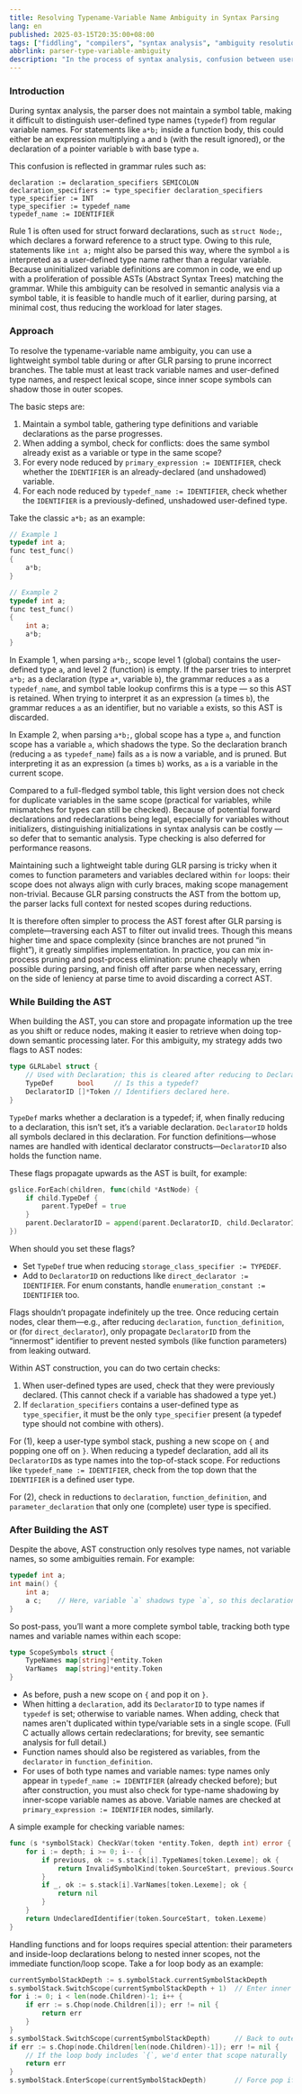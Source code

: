 ```yaml
---
title: Resolving Typename-Variable Name Ambiguity in Syntax Parsing
lang: en
published: 2025-03-15T20:35:00+08:00
tags: ["fiddling", "compilers", "syntax analysis", "ambiguity resolution"]
abbrlink: parser-type-variable-ambiguity
description: "In the process of syntax analysis, confusion between user-defined type names and ordinary variable names is a major challenge. For instance, in statements like `a*b;`, the code could be read as either a mathematical expression or a type declaration. This ambiguity stems from grammar design, especially around type specifiers, where a variable identifier might be misinterpreted as a type name, affecting correctness and readability. As uninitialized variable declarations become more common, this issue is increasingly prevalent in source code."
---
```

### Introduction

During syntax analysis, the parser does not maintain a symbol table, making it difficult to distinguish user-defined type names (`typedef`) from regular variable names. For statements like `a*b;` inside a function body, this could either be an expression multiplying `a` and `b` (with the result ignored), or the declaration of a pointer variable `b` with base type `a`.

This confusion is reflected in grammar rules such as:

```
declaration := declaration_specifiers SEMICOLON
declaration_specifiers := type_specifier declaration_specifiers
type_specifier := INT
type_specifier := typedef_name
typedef_name := IDENTIFIER
```

Rule 1 is often used for struct forward declarations, such as `struct Node;`, which declares a forward reference to a struct type. Owing to this rule, statements like `int a;` might also be parsed this way, where the symbol `a` is interpreted as a user-defined type name rather than a regular variable. Because uninitialized variable definitions are common in code, we end up with a proliferation of possible ASTs (Abstract Syntax Trees) matching the grammar. While this ambiguity can be resolved in semantic analysis via a symbol table, it is feasible to handle much of it earlier, during parsing, at minimal cost, thus reducing the workload for later stages.

### Approach

To resolve the typename-variable name ambiguity, you can use a lightweight symbol table during or after GLR parsing to prune incorrect branches. The table must at least track variable names and user-defined type names, and respect lexical scope, since inner scope symbols can shadow those in outer scopes.

The basic steps are:
1. Maintain a symbol table, gathering type definitions and variable declarations as the parse progresses.
2. When adding a symbol, check for conflicts: does the same symbol already exist as a variable or type in the same scope?
3. For every node reduced by `primary_expression := IDENTIFIER`, check whether the `IDENTIFIER` is an already-declared (and unshadowed) variable.
4. For each node reduced by `typedef_name := IDENTIFIER`, check whether the `IDENTIFIER` is a previously-defined, unshadowed user-defined type.

Take the classic `a*b;` as an example:

```c
// Example 1
typedef int a;
func test_func()
{
	a*b;
}
```

```c
// Example 2
typedef int a;
func test_func()
{
	int a;
	a*b;
}
```

In Example 1, when parsing `a*b;`, scope level 1 (global) contains the user-defined type `a`, and level 2 (function) is empty. If the parser tries to interpret `a*b;` as a declaration (type `a*`, variable `b`), the grammar reduces `a` as a `typedef_name`, and symbol table lookup confirms this is a type — so this AST is retained. When trying to interpret it as an expression (`a` times `b`), the grammar reduces `a` as an identifier, but no variable `a` exists, so this AST is discarded.

In Example 2, when parsing `a*b;`, global scope has a type `a`, and function scope has a variable `a`, which shadows the type. So the declaration branch (reducing `a` as `typedef_name`) fails as `a` is now a variable, and is pruned. But interpreting it as an expression (`a` times `b`) works, as `a` is a variable in the current scope.

Compared to a full-fledged symbol table, this light version does not check for duplicate variables in the same scope (practical for variables, while mismatches for types can still be checked). Because of potential forward declarations and redeclarations being legal, especially for variables without initializers, distinguishing initializations in syntax analysis can be costly — so defer that to semantic analysis. Type checking is also deferred for performance reasons.

Maintaining such a lightweight table during GLR parsing is tricky when it comes to function parameters and variables declared within `for` loops: their scope does not always align with curly braces, making scope management non-trivial. Because GLR parsing constructs the AST from the bottom up, the parser lacks full context for nested scopes during reductions.

It is therefore often simpler to process the AST forest after GLR parsing is complete—traversing each AST to filter out invalid trees. Though this means higher time and space complexity (since branches are not pruned “in flight”), it greatly simplifies implementation. In practice, you can mix in-process pruning and post-process elimination: prune cheaply when possible during parsing, and finish off after parse when necessary, erring on the side of leniency at parse time to avoid discarding a correct AST.

### While Building the AST

When building the AST, you can store and propagate information up the tree as you shift or reduce nodes, making it easier to retrieve when doing top-down semantic processing later. For this ambiguity, my strategy adds two flags to AST nodes:

```go
type GLRLabel struct {
	// Used with Declaration; this is cleared after reducing to Declaration.
	TypeDef      bool     // Is this a typedef?
	DeclaratorID []*Token // Identifiers declared here.
}
```

`TypeDef` marks whether a declaration is a typedef; if, when finally reducing to a declaration, this isn’t set, it’s a variable declaration. `DeclaratorID` holds all symbols declared in this declaration. For function definitions—whose names are handled with identical declarator constructs—`DeclaratorID` also holds the function name.

These flags propagate upwards as the AST is built, for example:

```go
gslice.ForEach(children, func(child *AstNode) {
    if child.TypeDef {
        parent.TypeDef = true
    }
    parent.DeclaratorID = append(parent.DeclaratorID, child.DeclaratorID...)
})
```

When should you set these flags?

- Set `TypeDef` true when reducing `storage_class_specifier := TYPEDEF`.
- Add to `DeclaratorID` on reductions like `direct_declarator := IDENTIFIER`. For enum constants, handle `enumeration_constant := IDENTIFIER` too.

Flags shouldn’t propagate indefinitely up the tree. Once reducing certain nodes, clear them—e.g., after reducing `declaration`, `function_definition`, or (for `direct_declarator`), only propagate `DeclaratorID` from the “innermost” identifier to prevent nested symbols (like function parameters) from leaking outward.

Within AST construction, you can do two certain checks:
1. When user-defined types are used, check that they were previously declared. (This cannot check if a variable has shadowed a type yet.)
2. If `declaration_specifiers` contains a user-defined type as `type_specifier`, it must be the only `type_specifier` present (a typedef type should not combine with others).

For (1), keep a user-type symbol stack, pushing a new scope on `{` and popping one off on `}`. When reducing a typedef declaration, add all its `DeclaratorID`s as type names into the top-of-stack scope. For reductions like `typedef_name := IDENTIFIER`, check from the top down that the `IDENTIFIER` is a defined user type.

For (2), check in reductions to `declaration`, `function_definition`, and `parameter_declaration` that only one (complete) user type is specified.

### After Building the AST

Despite the above, AST construction only resolves type names, not variable names, so some ambiguities remain. For example:

```c
typedef int a;
int main() {
	int a;
	a c;	// Here, variable `a` shadows type `a`, so this declaration is invalid.
}
```

So post-pass, you’ll want a more complete symbol table, tracking both type names and variable names within each scope:

```go
type ScopeSymbols struct {
	TypeNames map[string]*entity.Token
	VarNames  map[string]*entity.Token
}
```

- As before, push a new scope on `{` and pop it on `}`.
- When hitting a `declaration`, add its `DeclaratorID` to type names if `typedef` is set; otherwise to variable names. When adding, check that names aren't duplicated within type/variable sets in a single scope. (Full C actually allows certain redeclarations; for brevity, see semantic analysis for full detail.)
- Function names should also be registered as variables, from the `declarator` in `function_definition`.
- For uses of both type names and variable names: type names only appear in `typedef_name := IDENTIFIER` (already checked before); but after construction, you must also check for type-name shadowing by inner-scope variable names as above. Variable names are checked at `primary_expression := IDENTIFIER` nodes, similarly.

A simple example for checking variable names:

```go
func (s *symbolStack) CheckVar(token *entity.Token, depth int) error {
	for i := depth; i >= 0; i-- {
		if previous, ok := s.stack[i].TypeNames[token.Lexeme]; ok {
			return InvalidSymbolKind(token.SourceStart, previous.SourceStart, token.Lexeme)
		}
		if _, ok := s.stack[i].VarNames[token.Lexeme]; ok {
			return nil
		}
	}
	return UndeclaredIdentifier(token.SourceStart, token.Lexeme)
}
```

Handling functions and for loops requires special attention: their parameters and inside-loop declarations belong to nested inner scopes, not the immediate function/loop scope. Take a for loop body as an example:

```go
currentSymbolStackDepth := s.symbolStack.currentSymbolStackDepth
s.symbolStack.SwitchScope(currentSymbolStackDepth + 1)	// Enter inner scope for decls
for i := 0; i < len(node.Children)-1; i++ {
	if err := s.Chop(node.Children[i]); err != nil {
		return err
	}
}
s.symbolStack.SwitchScope(currentSymbolStackDepth)		// Back to outer after for decls
if err := s.Chop(node.Children[len(node.Children)-1]); err != nil {
	// If the loop body includes `{`, we'd enter that scope naturally
	return err
}
s.symbolStack.EnterScope(currentSymbolStackDepth)		// Force pop if no explicit scope
```